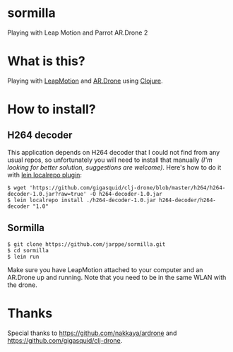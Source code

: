 sormilla
========

Playing with Leap Motion and Parrot AR.Drone 2

# What is this?

Playing with [LeapMotion](http://www.leapmotion.com) and [AR.Drone](http://ardrone2.parrot.com) using [Clojure](http://www.clojure.org).

# How to install?

## H264 decoder

This application depends on H264 decoder that I could not find from any usual repos, so unfortunately you will need
to install that manually _(I'm looking for better solution, suggestions are welcome)_. Here's how to do it with
[lein localrepo plugin](https://github.com/kumarshantanu/lein-localrepo):

```
$ wget 'https://github.com/gigasquid/clj-drone/blob/master/h264/h264-decoder-1.0.jar?raw=true' -O h264-decoder-1.0.jar
$ lein localrepo install ./h264-decoder-1.0.jar h264-decoder/h264-decoder "1.0"
```

## Sormilla

```
$ git clone https://github.com/jarppe/sormilla.git
$ cd sormilla
$ lein run
```

Make sure you have LeapMotion attached to your computer and an AR.Drone up and running. Note that you need to be in the same WLAN with the drone.

# Thanks

Special thanks to https://github.com/nakkaya/ardrone and https://github.com/gigasquid/clj-drone.
